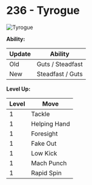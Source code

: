 # 236 - Tyrogue
![][236]

**Ability:**

Update | Ability
---    | ---
Old    | Guts / Steadfast
New    | Steadfast / Guts

**Level Up:**

Level | Move
---   | ---
  1   | Tackle
  1   | Helping Hand
  1   | Foresight
  1   | Fake Out
  1   | Low Kick
  1   | Mach Punch
  1   | Rapid Spin



[236]: https://raw.githubusercontent.com/PokeAPI/sprites/master/sprites/pokemon/236.png "Tyrogue"
